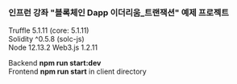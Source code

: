 ### 인프런 강좌 "블록체인 Dapp 이더리움_트랜잭션" 예제 프로젝트

Truffle 5.1.11 (core: 5.1.11)  
Solidity ^0.5.8 (solc-js)  
Node 12.13.2
Web3.js 1.2.11

Backend <b>npm run start:dev</b>  
Frontend <b>npm run start</b> in client directory
